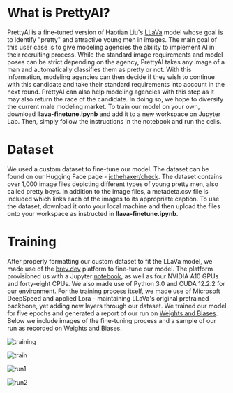 # What is PrettyAI?

PrettyAI is a fine-tuned version of Haotian Liu's [LLaVa](https://github.com/haotian-liu/LLaVA) model whose goal is to identify "pretty" and attractive young men in images. The main goal of this user case is to give modeling agencies the ability to implement AI in their recruiting process. While the standard image requirements and model poses can be strict depending on the agency, PrettyAI takes any image of a man and automatically classifies them as pretty or not. With this information, modeling agencies can then decide if they wish to continue with this candidate and take their standard requirements into account in the next round. PrettyAI can also help modeling agencies with this step as it may also return the race of the candidate. In doing so, we hope to diversify the current male modeling market. To train our model on your own, download **llava-finetune.ipynb** and add it to a new workspace on Jupyter Lab. Then, simply follow the instructions in the notebook and run the cells.

# Dataset

We used a custom dataset to fine-tune our model. The dataset can be found on our Hugging Face page - [jcthehaxer/check](https://huggingface.co/datasets/jcthehaxer/check). The dataset contains over 1,000 image files depicting different types of young pretty men, also called pretty boys. In addition to the image files, a metadeta.csv file is included which links each of the images to its appropriate caption. To use the dataset, download it onto your local machine and then upload the files onto your workspace as instructed in **llava-finetune.ipynb**.

# Training

After properly formatting our custom dataset to fit the LLaVa model, we made use of the [brev.dev](https://www.brev.dev/) platform to fine-tune our model. The platform provisioned us with a Jupyter [notebook](https://github.com/brevdev/notebooks/blob/main/llava-finetune.ipynb), as well as four NVIDIA A10 GPUs and forty-eight CPUs. We also made use of Python 3.0 and CUDA 12.2.2 for our environment. For the training process itself, we made use of Microsoft DeepSpeed and applied Lora - maintaining LLaVa's original pretrained backbone, yet adding new layers through our dataset. We trained our model for five epochs and generated a report of our run on [Weights and Biases](https://wandb.ai/site/). Below we include images of the fine-tuning process and a sample of our run as recorded on Weights and Biases.

![training](https://github.com/user-attachments/assets/7487fb89-8250-41f7-a2be-e1b6467d8cee)

![train](https://github.com/user-attachments/assets/fb84ba92-cd52-4d9e-b8a9-fa80a84c5fc3)

![run1](https://github.com/user-attachments/assets/f30d4f7a-5254-400c-9752-1121eadf70da)

![run2](https://github.com/user-attachments/assets/e536c251-7b2e-4415-8d93-ba7519ce364f)


